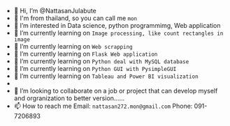 - 👋 Hi, I’m @NattasanJulabute
- 👋 I'm from thailand, so you can call me `mon`
- 👀 I’m interested in Data science, python programmimg, Web application
- 🌱 I’m currently learning on `Image processing, like count rectangles in image`
- 🌱 I’m currently learning on `Web scrapping`
- 🌱 I’m currently learning on `Flask Web application`
- 🌱 I’m currently learning on `Python deal with MySQL database`
- 🌱 I’m currently learning on `Python GUI with PysimpleGUI`
- 🌱 I’m currently learning on `Tableau and Power BI visualization`
- 
- 💞️ I’m looking to collaborate on a job or project that can develop myself and orgranization to better version......
- 📫 How to reach me  Email: `nattasan272.mon@gmail.com` Phone: 091-7206893
           
